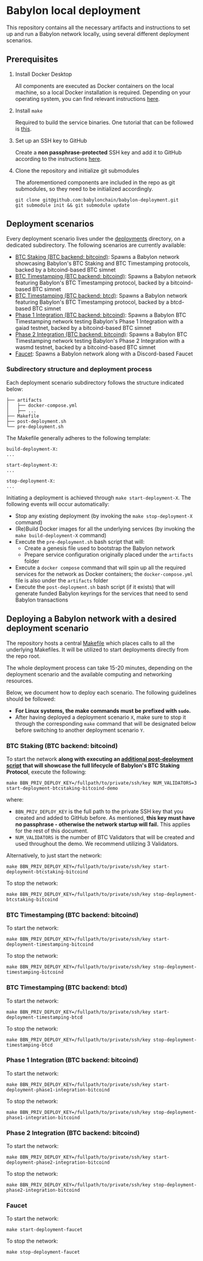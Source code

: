 # Babylon local deployment

This repository contains all the necessary artifacts and instructions to set up
and run a Babylon network locally, using several different deployment scenarios.

## Prerequisites

1. Install Docker Desktop

    All components are executed as Docker containers on the local machine, so a
    local Docker installation is required. Depending on your operating system,
    you can find relevant instructions [here](https://docs.docker.com/desktop/).

2. Install `make`

    Required to build the service binaries. One tutorial that can be followed
    is [this](https://sp21.datastructur.es/materials/guides/make-install.html).

3. Set up an SSH key to GitHub

    Create a **non passphrase-protected** SSH key and add it to GitHub according
    to the instructions
    [here](https://docs.github.com/en/authentication/connecting-to-github-with-ssh/adding-a-new-ssh-key-to-your-github-account).

4. Clone the repository and initialize git submodules

    The aforementioned components are included in the repo as git submodules, so
    they need to be initialized accordingly.

    ```shell
    git clone git@github.com:babylonchain/babylon-deployment.git
    git submodule init && git submodule update
    ```

## Deployment scenarios

Every deployment scenario lives under the [deployments](deployments/) directory,
on a dedicated subdirectory.  The following scenarios are currently available:
- [BTC Staking (BTC backend: bitcoind)](deployments/btcstaking-bitcoind):
  Spawns a Babylon network showcasing Babylon's BTC Staking and BTC Timestamping protocols, backed by
  a bitcoind-based BTC simnet
- [BTC Timestamping (BTC backend: bitcoind)](deployments/timestamping-bitcoind):
  Spawns a Babylon network featuring Babylon's BTC Timestamping protocol,
  backed by a bitcoind-based BTC simnet
- [BTC Timestamping (BTC backend: btcd)](deployments/timestamping-btcd):
  Spawns a Babylon network featuring Babylon's BTC Timestamping protocol,
  backed by a btcd-based BTC simnet
- [Phase 1 Integration (BTC backend: bitcoind)](deployments/phase1-integration-bitcoind):
  Spawns a Babylon BTC Timestamping network testing Babylon's Phase 1 Integration with a gaiad
  testnet, backed by a bitcoind-based BTC simnet
- [Phase 2 Integration (BTC backend: bitcoind)](deployments/phase2-integration-bitcoind):
  Spawns a Babylon BTC Timestamping network testing Babylon's Phase 2 Integration with a wasmd
  testnet, backed by a bitcoind-based BTC simnet
- [Faucet](deployments/faucet):
  Spawns a Babylon network along with a Discord-based Faucet

### Subdirectory structure and deployment process

Each deployment scenario subdirectory follows the structure indicated below:

```shell
├── artifacts
│   ├── docker-compose.yml
│   ├── ...
├── Makefile
├── post-deployment.sh
└── pre-deployment.sh
```

The Makefile generally adheres to the following template:

```shell
build-deployment-X:
...

start-deployment-X:
...

stop-deployment-X:
...
```

Initiating a deployment is achieved through `make start-deployment-X`. The
following events will occur automatically:

- Stop any existing deployment (by invoking the `make stop-deployment-X`
  command)
- (Re)Build Docker images for all the underlying services (by invoking the
  `make build-deployment-X` command)
- Execute the `pre-deployment.sh` bash script that will:
  - Create a genesis file used to bootstrap the Babylon network
  - Prepare service configuration originally placed under the `artifacts` folder
- Execute a `docker compose` command that will spin up all the required services
  for the network as Docker containers; the `docker-compose.yml` file is also
  under the `artifacts` folder
- Execute the `post-deployment.sh` bash script (if it exists) that will generate
  funded Babylon keyrings for the services that need to send Babylon
  transactions

## Deploying a Babylon network with a desired deployment scenario

The repository hosts a central [Makefile](Makefile) which places calls to all
the underlying Makefiles. It will be utilized to start deployments directly
from the repo root.

The whole deployment process can take 15-20 minutes, depending on the deployment
scenario and the available computing and networking resources.

Below, we document how to deploy each scenario. The following guidelines should
be followed:
- **For Linux systems, the make commands must be prefixed with `sudo`.**
- After having deployed a deployment scenario `X`, make sure to stop it through
  the corresponding `make` command that will be designated below before
  switching to another deployment scenario `Y`.

### BTC Staking (BTC backend: bitcoind)

To start the network **along with executing an
[additional post-deployment script](deployments/btcstaking-bitcoind/README.md#inspecting-the-btc-staking-protocol-demo)
that will showcase the full lifecycle of Babylon's BTC Staking Protocol**,
execute the following:

```shell
make BBN_PRIV_DEPLOY_KEY=/fullpath/to/private/ssh/key NUM_VALIDATORS=3 start-deployment-btcstaking-bitcoind-demo
```

where:
- `BBN_PRIV_DEPLOY_KEY` is the full path to the private SSH key that you
  created and added to GitHub before. As mentioned, **this key must have no
  passphrase - otherwise the network startup will fail.** This applies for the
  rest of this document.
- `NUM_VALIDATORS` is the number of BTC Validators that will be created and used
  throughout the demo. We recommend utilizing 3 Validators.

Alternatively, to just start the network:

```shell
make BBN_PRIV_DEPLOY_KEY=/fullpath/to/private/ssh/key start-deployment-btcstaking-bitcoind
```

To stop the network:

```shell
make BBN_PRIV_DEPLOY_KEY=/fullpath/to/private/ssh/key stop-deployment-btcstaking-bitcoind
```

### BTC Timestamping (BTC backend: bitcoind)

To start the network:

```shell
make BBN_PRIV_DEPLOY_KEY=/fullpath/to/private/ssh/key start-deployment-timestamping-bitcoind
```

To stop the network:

```shell
make BBN_PRIV_DEPLOY_KEY=/fullpath/to/private/ssh/key stop-deployment-timestamping-bitcoind
```

### BTC Timestamping (BTC backend: btcd)

To start the network:

```shell
make BBN_PRIV_DEPLOY_KEY=/fullpath/to/private/ssh/key start-deployment-timestamping-btcd
```

To stop the network:

```shell
make BBN_PRIV_DEPLOY_KEY=/fullpath/to/private/ssh/key stop-deployment-timestamping-btcd
```

### Phase 1 Integration (BTC backend: bitcoind)

To start the network:

```shell
make BBN_PRIV_DEPLOY_KEY=/fullpath/to/private/ssh/key start-deployment-phase1-integration-bitcoind
```

To stop the network:

```shell
make BBN_PRIV_DEPLOY_KEY=/fullpath/to/private/ssh/key stop-deployment-phase1-integration-bitcoind
```

### Phase 2 Integration (BTC backend: bitcoind)

To start the network:

```shell
make BBN_PRIV_DEPLOY_KEY=/fullpath/to/private/ssh/key start-deployment-phase2-integration-bitcoind
```

To stop the network:

```shell
make BBN_PRIV_DEPLOY_KEY=/fullpath/to/private/ssh/key stop-deployment-phase2-integration-bitcoind
```

### Faucet

To start the network:

```shell
make start-deployment-faucet
```

To stop the network:

```shell
make stop-deployment-faucet
```
